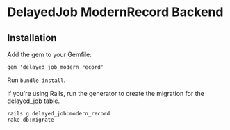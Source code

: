 # DelayedJob ModernRecord Backend

## Installation

Add the gem to your Gemfile:

    gem 'delayed_job_modern_record'

Run `bundle install`.

If you're using Rails, run the generator to create the migration for the
delayed_job table.

    rails g delayed_job:modern_record
    rake db:migrate

